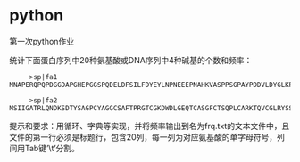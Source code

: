 # python
第一次python作业

统计下面蛋白序列中20种氨基酸或DNA序列中4种碱基的个数和频率：

         >sp|fa1  MNAPERQPQPDGGDAPGHEPGGSPQDELDFSILFDYEYLNPNEEEPNAHKVASPPSGPAYPDDVLDYGLKPYSPLASLSGEPPGRFGEPDRVGPQKFLSAAKPAGASGLSPRIEITPSHELIQAVGPLRMRDAGLLVEQPPLAGVAASPRFTLPVPGFEGYREPLCLSPASSGSSASFISDTFSPYTSPCVSPNNGGPDDLCPQFQNIPAHYSPRTSPIMSPRTSLAEDSCLGRHSPVPRPASRSSSPGAKRRHSCAEALVALPPGASPQRSRSPSPQPSSHVAPQDHGSPAGYPPVAGSAVIMDALNSLATDSPCGIPPKMWKTSP
         
         >sp|fa2 MSIIGATRLQNDKSDTYSAGPCYAGGCSAFTPRGTCGKDWDLGEQTCASGFCTSQPLCARKTQVCGLRYSSKGKDPLVSAEWDSRGAPYVRCTYDADLIDTQAQVDQFVSMFGESPSLAERYCMRGVKNTAGELVSRVSSDADPAGGWCRKWYSAHRGPDQDAALGSFCIKNPGAADCKCINRASDPVYQKVKTLHAYPDQCWYVPCAADVGELKMGTQRDTPTNCPTQVCQIVFNMLDDGSVTMDDVKNTINCDFSKYVPPPPPPKPTPPTPPTPPTPPTPPTPPTPPTPRPVHNRKVMFFVAGAVLVAILISTVRW

提示和要求：用循环、字典等实现，并将频率输出到名为frq.txt的文本文件中，且文件的第一行必须是标题行，包含20列，每一列为对应氨基酸的单字母符号，列间用Tab键’\t’分割。
